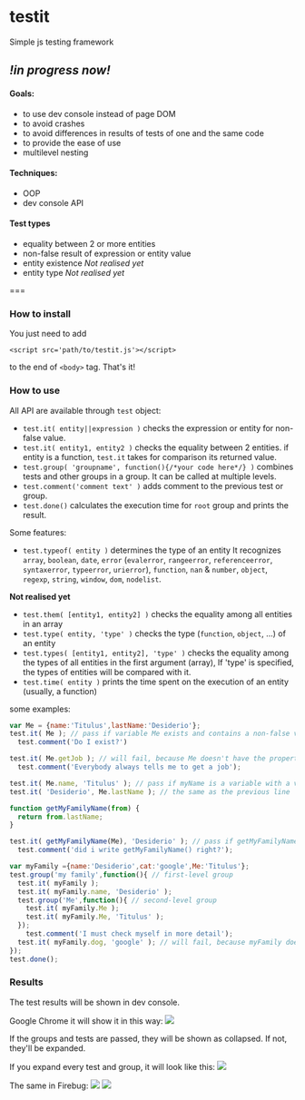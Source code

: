 testit
===================

Simple js testing framework

## *!in progress now!*


#### Goals:
  + to use dev console instead of page DOM
  + to avoid crashes
  + to avoid differences in results of tests of one and the same code
  + to provide the ease of use
  + multilevel nesting

#### Techniques:
  + OOP
  + dev console API

#### Test types
  + equality between 2 or more entities
  + non-false result of expression or entity value
  + entity existence *Not realised yet*
  + entity type *Not realised yet*

===

### How to install
You just need to add 
    
    <script src='path/to/testit.js'></script>

to the end of  `<body>` tag. That's it!

### How to use
All API are available through `test` object:

+ `test.it( entity||expression )` checks the expression or entity for non-false value.
+ `test.it( entity1, entity2 )` checks the equality between 2 entities.
  if entity is a function, `test.it` takes for comparison its returned value.
+ `test.group( 'groupname', function(){/*your code here*/} )` combines tests and other groups in a group. It can be called at multiple levels.
+ `test.comment('comment text' )` adds comment to the previous test or group.
+ `test.done()` calculates the execution time for `root` group and prints the result.

Some features:

+ `test.typeof( entity )` determines the type of an entity
  It recognizes `array`, `boolean`, `date`, `error` (`evalerror`, `rangeerror`, `referenceerror`, `syntaxerror`, `typeerror`, `urierror`), `function`, `nan` & `number`, `object`, `regexp`, `string`, `window`, `dom`, `nodelist`.

**Not realised yet**
+ `test.them( [entity1, entity2] )` checks the equality among all entities in an array
+ `test.type( entity, 'type' )` checks the type (`function`, `object`, ...) of an entity
+ `test.types( [entity1, entity2], 'type' )` checks the equality among the types of all entities in the first argument (array), If 'type' is specified, the types of entities will be compared with it.
+ `test.time( entity )` prints the time spent on the execution of an entity (usually, a function)

some examples:
```javascript
var Me = {name:'Titulus',lastName:'Desiderio'};
test.it( Me ); // pass if variable Me exists and contains a non-false value,e.g.'Titulus'
  test.comment('Do I exist?')

test.it( Me.getJob ); // will fail, because Me doesn't have the property `getJob`
  test.comment('Everybody always tells me to get a job');

test.it( Me.name, 'Titulus' ); // pass if myName is a variable with a value of 'Titulus'
test.it( 'Desiderio', Me.lastName ); // the same as the previous line

function getMyFamilyName(from) {
  return from.lastName;
}

test.it( getMyFamilyName(Me), 'Desiderio' ); // pass if getMyFamilyName(Me) returns 'Desiderio'
  test.comment('did i write getMyFamilyName() right?');

var myFamily ={name:'Desiderio',cat:'google',Me:'Titulus'};
test.group('my family',function(){ // first-level group
  test.it( myFamily );
  test.it( myFamily.name, 'Desiderio' );
  test.group('Me',function(){ // second-level group
    test.it( myFamily.Me );
    test.it( myFamily.Me, 'Titulus' );
  });
    test.comment('I must check myself in more detail');
  test.it( myFamily.dog, 'google' ); // will fail, because myFamily doesn't have the property `dog`
});
test.done();
```

### Results
The test results will be shown in dev console.

Google Chrome it will show it in this way:
![](http://habrastorage.org/storage2/dfd/5b6/9a0/dfd5b69a0ff3a3e2296a64bb71eff0b5.png)

If the groups and tests are passed, they will be shown as collapsed. If not, they'll be expanded.

If you expand every test and group, it will look like this:
![](http://habrastorage.org/storage2/c82/ef2/b35/c82ef2b353ba1e3efcc997863116a0d4.png)

The same in Firebug:
![](http://habrastorage.org/storage2/fd4/78b/76b/fd478b76b810cd9f0ccaf3fe53a13e5b.png)
![](http://habrastorage.org/storage2/fe8/463/568/fe84635684a108368ae49a39964c5a0a.png)
